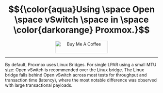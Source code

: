 <h1 align="center">
   $${\color{aqua}Using \space Open \space vSwitch \space in \space \color{darkorange} Proxmox.}$$
</h1>

<p align="center">
   <a href="https://www.buymeacoffee.com/telxey" target="_blank"><img src="https://cdn.buymeacoffee.com/buttons/default-black.png" alt="Buy Me A Coffee" height="41" width="174"></a>
</p>

***

By default, Proxmox uses Linux Bridges.  For single LPAR using a small MTU size: Open vSwitch is recommended over the Linux bridge. The Linux bridge falls behind Open vSwitch across most tests for throughput and transaction time (latency), where the most notable difference was observed with large transactional payloads.
